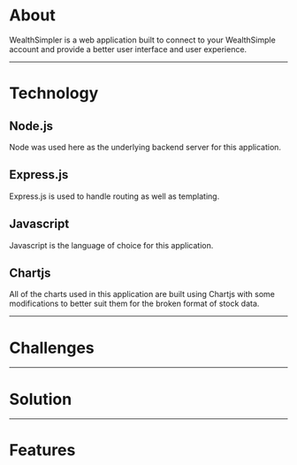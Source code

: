 # About
WealthSimpler is a web application built to connect to your WealthSimple account and provide a better user interface and user experience.

---

# Technology

## Node.js
Node was used here as the underlying backend server for this application.

## Express.js
Express.js is used to handle routing as well as templating.

## Javascript
Javascript is the language of choice for this application. 

## Chartjs
All of the charts used in this application are built using Chartjs with some modifications to better suit them for the broken format of stock data.

---

# Challenges

---

# Solution

---

# Features
